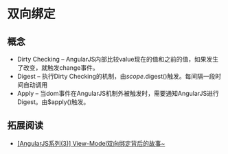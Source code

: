 # 双向绑定
## 概念
* Dirty Checking – AngularJS内部比较value现在的值和之前的值，如果发生了改变，就触发change事件。
* Digest – 执行Dirty Checking的机制，由$scope.$digest()触发。每间隔一段时间自动调用
* Apply – 当dom事件在AngularJS机制外被触发时，需要通知AngularJS进行Digest。由$apply()触发。


## 拓展阅读
* [[AngularJS系列(3)] View-Model双向绑定背后的故事~](http://hellobug.github.io/blog/angularjs-two-ways-binding/)
